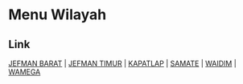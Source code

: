 # Menu Wilayah

## Link

[JEFMAN BARAT](https://github.com/gigit-pemilu/pemilu-2024-96-papua-barat-daya/tree/main/pileg-dpr/hitung-suara/sub/96-papua-barat-daya/sub/03-raja-ampat/sub/04-salawati-utara/sub/2003-jefman-barat)
 | 
[JEFMAN TIMUR](https://github.com/gigit-pemilu/pemilu-2024-96-papua-barat-daya/tree/main/pileg-dpr/hitung-suara/sub/96-papua-barat-daya/sub/03-raja-ampat/sub/04-salawati-utara/sub/2016-jefman-timur)
 | 
[KAPATLAP](https://github.com/gigit-pemilu/pemilu-2024-96-papua-barat-daya/tree/main/pileg-dpr/hitung-suara/sub/96-papua-barat-daya/sub/03-raja-ampat/sub/04-salawati-utara/sub/2002-kapatlap)
 | 
[SAMATE](https://github.com/gigit-pemilu/pemilu-2024-96-papua-barat-daya/tree/main/pileg-dpr/hitung-suara/sub/96-papua-barat-daya/sub/03-raja-ampat/sub/04-salawati-utara/sub/2001-samate)
 | 
[WAIDIM](https://github.com/gigit-pemilu/pemilu-2024-96-papua-barat-daya/tree/main/pileg-dpr/hitung-suara/sub/96-papua-barat-daya/sub/03-raja-ampat/sub/04-salawati-utara/sub/2017-waidim)
 | 
[WAMEGA](https://github.com/gigit-pemilu/pemilu-2024-96-papua-barat-daya/tree/main/pileg-dpr/hitung-suara/sub/96-papua-barat-daya/sub/03-raja-ampat/sub/04-salawati-utara/sub/2015-wamega)

